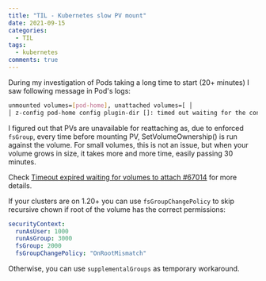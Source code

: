 ```yaml
---
title: "TIL - Kubernetes slow PV mount"
date: 2021-09-15
categories:
  - TIL
tags:
  - kubernetes
comments: true
---
```


During my investigation of Pods taking a long time to start (20+ minutes) I saw
following message in Pod's logs:

```bash
unmounted volumes=[pod-home], unattached volumes=[ │
│ z-config pod-home config plugin-dir []: timed out waiting for the condition
```

I figured out that PVs are unavailable for reattaching as, due to enforced
`fsGroup`, every time before mounting PV, SetVolumeOwnership() is run against
the volume. For small volumes, this is not an issue, but when your volume grows
in size, it takes more and more time, easily passing 30 minutes.

Check [Timeout expired waiting for volumes to attach #67014](https://github.com/kubernetes/kubernetes/issues/67014)
for more details. 

If your clusters are on 1.20+ you can use `fsGroupChangePolicy` to skip
recursive chown if root of the volume has the correct permissions:

```YAML
securityContext:
  runAsUser: 1000
  runAsGroup: 3000
  fsGroup: 2000
  fsGroupChangePolicy: "OnRootMismatch"
```

Otherwise, you can use `supplementalGroups` as temporary workaround.
